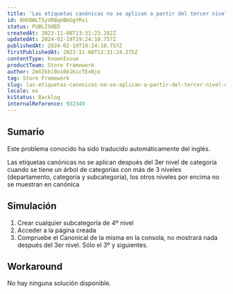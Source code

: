 ```yaml
---
title: 'Las etiquetas canónicas no se aplican a partir del tercer nivel de categoría.'
id: 6HU8WLT5yVRBqeBmGgYRsi
status: PUBLISHED
createdAt: 2023-11-08T13:31:23.182Z
updatedAt: 2024-02-19T19:24:10.757Z
publishedAt: 2024-02-19T19:24:10.757Z
firstPublishedAt: 2023-11-08T13:31:24.275Z
contentType: knownIssue
productTeam: Store Framework
author: 2mXZkbi0oi061KicTExNjo
tag: Store Framework
slug: las-etiquetas-canonicas-no-se-aplican-a-partir-del-tercer-nivel-de-categoria
locale: es
kiStatus: Backlog
internalReference: 932349
---
```


## Sumario

<div class="alert alert-info">
  <p>Este problema conocido ha sido traducido automáticamente del inglés.</p>
</div>


Las etiquetas canónicas no se aplican después del 3er nivel de categoría cuando se tiene un árbol de categorías con más de 3 niveles (departamento, categoría y subcategoría), los otros niveles por encima no se muestran en canónica


##

## Simulación



1. Crear cualquier subcategoría de 4º nivel
2. Acceder a la página creada
3. Compruebe el Canonical de la misma en la consola, no mostrará nada después del 3er nivel. Sólo el 3º y siguientes.



## Workaround


No hay ninguna solución disponible.





